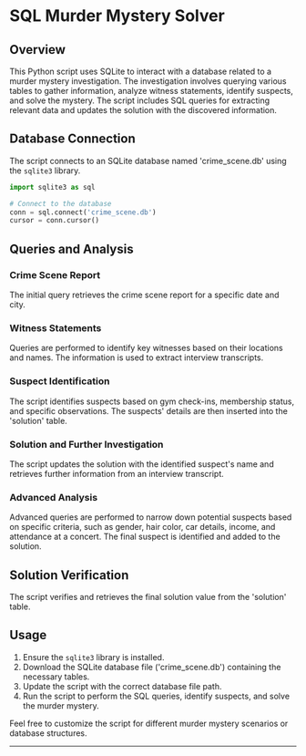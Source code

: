 # SQL Murder Mystery Solver

## Overview

This Python script uses SQLite to interact with a database related to a murder mystery investigation. The investigation involves querying various tables to gather information, analyze witness statements, identify suspects, and solve the mystery. The script includes SQL queries for extracting relevant data and updates the solution with the discovered information.

## Database Connection

The script connects to an SQLite database named 'crime_scene.db' using the `sqlite3` library.

```python
import sqlite3 as sql

# Connect to the database
conn = sql.connect('crime_scene.db')
cursor = conn.cursor()
```

## Queries and Analysis

### Crime Scene Report

The initial query retrieves the crime scene report for a specific date and city.

### Witness Statements

Queries are performed to identify key witnesses based on their locations and names. The information is used to extract interview transcripts.

### Suspect Identification

The script identifies suspects based on gym check-ins, membership status, and specific observations. The suspects' details are then inserted into the 'solution' table.

### Solution and Further Investigation

The script updates the solution with the identified suspect's name and retrieves further information from an interview transcript.

### Advanced Analysis

Advanced queries are performed to narrow down potential suspects based on specific criteria, such as gender, hair color, car details, income, and attendance at a concert. The final suspect is identified and added to the solution.

## Solution Verification

The script verifies and retrieves the final solution value from the 'solution' table.

## Usage

1. Ensure the `sqlite3` library is installed.
2. Download the SQLite database file ('crime_scene.db') containing the necessary tables.
3. Update the script with the correct database file path.
4. Run the script to perform the SQL queries, identify suspects, and solve the murder mystery.

Feel free to customize the script for different murder mystery scenarios or database structures.

---

